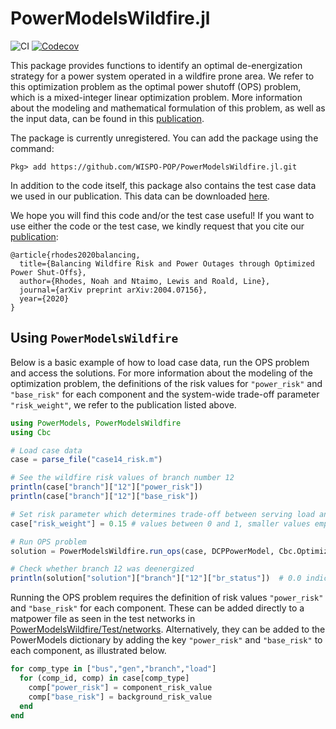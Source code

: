 # PowerModelsWildfire.jl

![CI](https://github.com/WISPO-POP/PowerModelsWildfire.jl/workflows/CI/badge.svg)
[![Codecov](https://codecov.io/gh/WISPO-POP/PowerPlots.jl/branch/master/graph/badge.svg)](https://codecov.io/gh/WISPO-POP/PowerModelsWildfire.jl)

This package provides functions to identify an optimal de-energization strategy for a power system operated in a wildfire prone area.  We refer to this optimization problem as the optimal power shutoff (OPS) problem, which is a mixed-integer linear optimization problem. More information about the modeling and mathematical formulation of this problem, as well as the input data, can be found in this [publication](https://arxiv.org/abs/2004.07156).

The package is currently unregistered.  You can add the package using the command:
```
Pkg> add https://github.com/WISPO-POP/PowerModelsWildfire.jl.git
```

In addition to the code itself, this package also contains the test case data we used in our publication. This data can be downloaded [here](https://github.com/WISPO-POP/PowerModelsWildfire.jl/blob/master/test/networks/RTS_GMLC_risk.m).

We hope you will find this code and/or the test case useful! If you want to use either the code or the test case, we kindly request that you cite our [publication](https://arxiv.org/abs/2004.07156):

```
@article{rhodes2020balancing,
  title={Balancing Wildfire Risk and Power Outages through Optimized Power Shut-Offs},
  author={Rhodes, Noah and Ntaimo, Lewis and Roald, Line},
  journal={arXiv preprint arXiv:2004.07156},
  year={2020}
}
```


## Using `PowerModelsWildfire`
Below is a basic example of how to load case data, run the OPS problem and access the solutions. For more information about the modeling of the optimization problem, the definitions of the risk values for `"power_risk"` and `"base_risk"` for each component and the system-wide trade-off parameter `"risk_weight"`, we refer to the publication listed above.

```Julia
using PowerModels, PowerModelsWildfire
using Cbc

# Load case data
case = parse_file("case14_risk.m")

# See the wildfire risk values of branch number 12
println(case["branch"]["12"]["power_risk"])
println(case["branch"]["12"]["base_risk"])

# Set risk parameter which determines trade-off between serving load and mitigating wildfire risk
case["risk_weight"] = 0.15 # values between 0 and 1, smaller values emphasize load delivery

# Run OPS problem
solution = PowerModelsWildfire.run_ops(case, DCPPowerModel, Cbc.Optimizer);

# Check whether branch 12 was deenergized
println(solution["solution"]["branch"]["12"]["br_status"])  # 0.0 indicates off, 1.0 indicates on
```

Running the OPS problem requires the definition of risk values `"power_risk"` and `"base_risk"` for each component. These can be added directly to a matpower file as seen in the test networks in [PowerModelsWildfire/Test/networks](https://github.com/WISPO-POP/PowerModelsWildfire.jl/tree/master/test/networks). Alternatively, they can be added to the PowerModels dictionary by adding the key `"power_risk"` and `"base_risk"` to each component, as illustrated below.

```Julia
for comp_type in ["bus","gen","branch","load"]
  for (comp_id, comp) in case[comp_type]
    comp["power_risk"] = component_risk_value
    comp["base_risk"] = background_risk_value
  end
end
```
